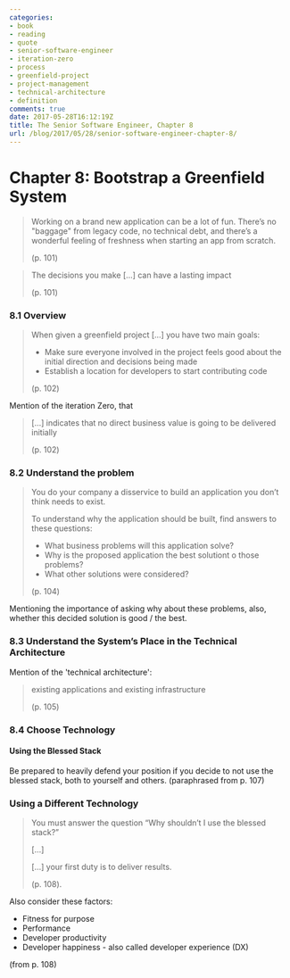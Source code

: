 ```yaml
---
categories:
- book
- reading
- quote
- senior-software-engineer
- iteration-zero
- process
- greenfield-project
- project-management
- technical-architecture
- definition
comments: true
date: 2017-05-28T16:12:19Z
title: The Senior Software Engineer, Chapter 8
url: /blog/2017/05/28/senior-software-engineer-chapter-8/
---
```


# Chapter 8: Bootstrap a Greenfield System

> Working on a brand new application can be a lot of fun. 
> There’s no "baggage" from legacy code, no technical debt,
> and there’s a wonderful feeling of freshness when starting
> an app from scratch.
>
> (p. 101)

> The decisions you make [...] can have a lasting impact
>
> (p. 101)

### 8.1 Overview

>When given a greenfield project [...] you have two main goals:
>   
>  * Make sure everyone involved in the project feels good about the initial direction and decisions being made
>  * Establish a location for developers to start contributing code
>
> (p. 102) 

Mention of the iteration Zero, that 

> [...] indicates that no direct business value is going 
> to be delivered initially
>
> (p. 102)

### 8.2 Understand the problem

> You do your company a disservice to build an application you don’t think needs to exist.
>
> To understand why the application should be built, find answers to these questions:
>
>   *  What business problems will this application solve?
>   *  Why is the proposed application the best solutiont o those problems?
>   *  What other solutions were considered?
>
> (p. 104)

Mentioning the importance of asking why about these problems, also, whether this decided solution is good / the best. 

### 8.3 Understand the System’s Place in the Technical Architecture

Mention of the 'technical architecture':

>  existing applications and existing infrastructure
>
> (p. 105)

### 8.4 Choose Technology

#### Using the Blessed Stack

Be prepared to heavily defend your position if you decide to not use
the blessed stack, both to yourself and others. (paraphrased from p. 107)

### Using a Different Technology

> You must answer the question “Why shouldn’t I use the blessed stack?”
>
> [...]
>
> [...] your first duty is to deliver results.
>
> (p. 108).

Also consider these factors:

  * Fitness for purpose
  * Performance
  * Developer productivity
  * Developer happiness - also called developer experience (DX)

(from p. 108)

